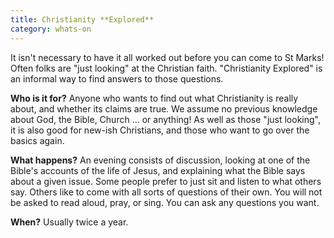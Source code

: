 ```yaml
---
title: Christianity **Explored**
category: whats-on
---
```

It isn't necessary to have it all worked out before you can come to St Marks! Often folks are "just looking" at the Christian faith. "Christianity Explored" is an informal way to find answers to those questions.

**Who is it for?** Anyone who wants to find out what Christianity is really about, and whether its claims are true. We assume no previous knowledge about God, the Bible, Church ... or anything! As well as those "just looking", it is also good for new-ish Christians, and those who want to go over the basics again.

**What happens?** An evening consists of discussion, looking at one of the Bible's accounts of the life of Jesus, and explaining what the Bible says about a given issue. Some people prefer to just sit and listen to what others say. Others like to come with all sorts of questions of their own. You will not be asked to read aloud, pray, or sing. You can ask any questions you want.

**When?** Usually twice a year.
